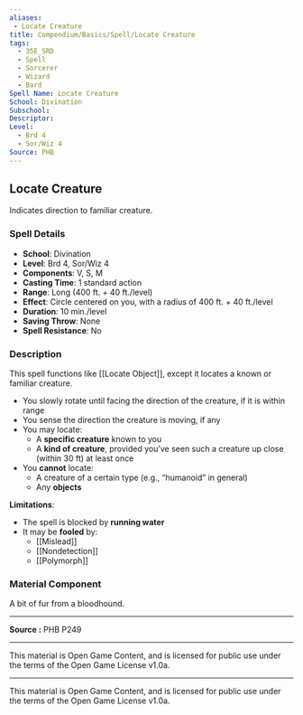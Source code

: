 ```yaml
---
aliases:
 - Locate Creature
title: Compendium/Basics/Spell/Locate Creature
tags:  
  - 35E_SRD  
  - Spell  
  - Sorcerer  
  - Wizard  
  - Bard  
Spell Name: Locate Creature
School: Divination
Subschool: 
Descriptor: 
Level:  
  - Brd 4  
  - Sor/Wiz 4  
Source: PHB
---
```


## Locate Creature

Indicates direction to familiar creature.

### Spell Details

- **School**: Divination  
- **Level**: Brd 4, Sor/Wiz 4  
- **Components**: V, S, M  
- **Casting Time**: 1 standard action  
- **Range**: Long (400 ft. + 40 ft./level)  
- **Effect**: Circle centered on you, with a radius of 400 ft. + 40 ft./level  
- **Duration**: 10 min./level  
- **Saving Throw**: None  
- **Spell Resistance**: No  

### Description

This spell functions like [[Locate Object]], except it locates a known or familiar creature.

- You slowly rotate until facing the direction of the creature, if it is within range  
- You sense the direction the creature is moving, if any  
- You may locate:
  - A **specific creature** known to you  
  - A **kind of creature**, provided you’ve seen such a creature up close (within 30 ft) at least once  
- You **cannot** locate:
  - A creature of a certain type (e.g., “humanoid” in general)  
  - Any **objects**

**Limitations**:
- The spell is blocked by **running water**  
- It may be **fooled** by:
  - [[Mislead]]  
  - [[Nondetection]]  
  - [[Polymorph]]  

### Material Component

A bit of fur from a bloodhound.

---

**Source :** PHB P249

---

This material is Open Game Content, and is licensed for public use under  
the terms of the Open Game License v1.0a.

---

This material is Open Game Content, and is licensed for public use under the terms of the Open Game License v1.0a.
